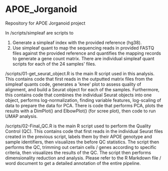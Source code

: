 # APOE_Jorganoid
Repository for APOE Jorganoid project

In /scripts/simpleaf are scripts to
  1. Generate a simpleaf index with the provided reference (hg38).
  2. Use simpleaf quant to map the sequencing reads in provided FASTQ files against the provided reference and quantifies the mapping records to generate a gene count matrix.
There are individual simpleaf quant scripts for each of the 24 samples' files.

/scripts/01-get_seurat_object.R is the main R script used in this analysis. This contains code that first reads in the outputted matrix files from the simpleaf quants code, generates a 'knee' plot to assess quality of alignment, and build a Seurat object for each of the samples. Furthermore, this contains code that combines the individual Seurat objects into one object, performs log-normalization, finding variable features, log-scaling of data to prepare the data for PCA. There is code that performs PCA, plots the results with a DimPlot() and ElbowPlot() (for scree plot), then code to run UMAP analysis.

/scripts/02-Final_QC.R is the main R script used to perform the Quality Control (QC). This contains code that first reads in the individual Seurat files created in the previous script, labels them by their APOE genotype and sample identifiers, then visualizes the before QC statistics. The script then performs the QC, trimming out certain cells / genes according to specific criteria, then visualizes the results of the QC. The script then performs dimensionality reduction and analysis. Please refer to the R Markdown file / word document to get a detailed annotation of the entire pipeline.
